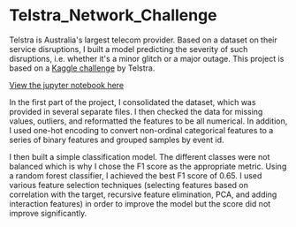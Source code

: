 # Telstra_Network_Challenge
Telstra is Australia's largest telecom provider. Based on a dataset on their service disruptions, I built a model predicting the severity of such disruptions, i.e. whether it's a minor glitch or a major outage. This project is based on a [Kaggle challenge](https://www.kaggle.com/c/telstra-recruiting-network) by Telstra.

[View the jupyter notebook here](https://nbviewer.jupyter.org/github/christopherbronner/Telstra_Network_Challenge/blob/master/Telstra_Network_Challenge.ipynb)

In the first part of the project, I consolidated the dataset, which was provided in several separate files. I then checked the data for missing values, outliers, and reformatted the features to be all numerical. In addition, I used one-hot encoding to convert non-ordinal categorical features to a series of binary features and grouped samples by event id.

I then built a simple classification model. The different classes were not balanced which is why I chose the F1 score as the appropriate metric. Using a random forest classifier, I achieved the best F1 score of 0.65. I used various feature selection techniques (selecting features based on correlation with the target, recursive feature elimination, PCA, and adding interaction features) in order to improve the model but the score did not improve significantly.
